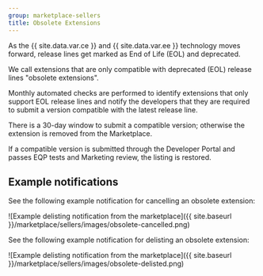 ```yaml
---
group: marketplace-sellers
title: Obsolete Extensions
---
```


As the {{ site.data.var.ce }} and {{ site.data.var.ee }} technology moves forward, release lines get marked as End of Life (EOL) and deprecated.

We call extensions that are only compatible with deprecated (EOL) release lines "obsolete extensions".

Monthly automated checks are performed to identify extensions that only support EOL release lines and notify the developers that they are required to submit a version compatible with the latest release line.

There is a 30-day window to submit a compatible version; otherwise the extension is removed from the Marketplace.

If a compatible version is submitted through the Developer Portal and passes EQP tests and Marketing review, the listing is restored.

## Example notifications

See the following example notification for cancelling an obsolete extension:

![Example delisting notification from the marketplace]({{ site.baseurl }}/marketplace/sellers/images/obsolete-cancelled.png)

See the following example notification for delisting an obsolete extension:

![Example delisting notification from the marketplace]({{ site.baseurl }}/marketplace/sellers/images/obsolete-delisted.png)